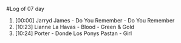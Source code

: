 #Log of 07 day

1. [00:00] Jarryd James - Do You Remember - Do You Remember
1. [10:23] Lianne La Havas - Blood - Green & Gold
1. [10:24] Porter - Donde Los Ponys Pastan - Girl
